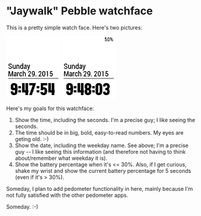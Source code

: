 # "Jaywalk" Pebble watchface

This is a pretty simple watch face.  Here's two pictures:

![Jaywalk](https://raw.githubusercontent.com/jsquyres/pebble-jaywalk/master/screenshots/screenshot.png)
![Jaywalk-with-battery](https://raw.githubusercontent.com/jsquyres/pebble-jaywalk/master/screenshots/screenshot-with-battery.png)

Here's my goals for this watchface:

1. Show the time, including the seconds.  I'm a precise guy; I like seeing the seconds.
1. The time should be in big, bold, easy-to-read numbers.  My eyes are geting old.  :-)
1. Show the date, including the weekday name.  See above; I'm a precise guy -- I like seeing this information (and therefore not having to think about/remember what weekday it is).
1. Show the battery percentage when it's <= 30%.  Also, if I get curious, shake my wrist and show the current battery percentage for 5 seconds (even if it's > 30%).

Someday, I plan to add pedometer functionality in here, mainly because I'm not fully satisfied with the other pedometer apps.

Someday.  :-)
